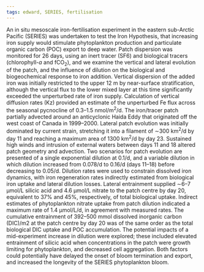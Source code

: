 ```yaml
---
tags: edward, SERIES, fertilisation
---
```

An in situ mesoscale iron-fertilisation experiment in the eastern sub-Arctic Pacific (SERIES) was undertaken to test the Iron Hypothesis, that increasing iron supply would stimulate phytoplankton production and particulate organic carbon (POC) export to deep water. Patch dispersion was monitored for 26 days, using an inert tracer (SF6) and biological tracers (chlorophyll-*a* and fCO<sub>2</sub>), and we examine the vertical and lateral evolution of the patch, and the influence of dilution on the biological and biogeochemical response to iron addition. Vertical dispersion of the added iron was initially restricted to the upper 12 m by near-surface stratification, although the vertical flux to the lower mixed layer at this time significantly exceeded the unperturbed rate of iron supply. Calculation of vertical diffusion rates (Kz) provided an estimate of the unperturbed Fe flux across the seasonal pycnocline of 0.3–1.5 nmol/m<sup>2</sup>/d. The iron/tracer patch partially advected around an anticyclonic Haida Eddy that originated off the west coast of Canada in 1999–2000. Lateral patch evolution was initially dominated by current strain, stretching it into a filament of ∼300 km<sup>2</sup>/d by day 11 and reaching a maximum area of 1300 km<sup>2</sup>/d by day 23. Sustained high winds and intrusion of external waters between days 11 and 18 altered patch geometry and advection. Two scenarios for patch evolution are presented of a single exponential dilution at 0.1/d, and a variable dilution in which dilution increased from 0.078/d to 0.16/d (days 11–18) before decreasing to 0.05/d. Dilution rates were used to constrain dissolved iron dynamics, with iron regeneration rates indirectly estimated from biological iron uptake and lateral dilution losses. Lateral entrainment supplied ∼6–7 μmol/L silicic acid and 4.6 μmol/L nitrate to the patch centre by day 20, equivalent to 37% and 45%, respectively, of total biological uptake. Indirect estimates of phytoplankton nitrate uptake from patch dilution indicated a maximum rate of 1.4 μmol/L/d, in agreement with measured rates. The cumulative entrainment of 392–500 mmol dissolved inorganic carbon (DIC)/m2 at the patch centre by day 20 was of the same order as the total biological DIC uptake and POC accumulation. The potential impacts of a mid-experiment increase in dilution were explored; these included elevated entrainment of silicic acid when concentrations in the patch were growth limiting for phytoplankton, and decreased cell aggregation. Both factors could potentially have delayed the onset of bloom termination and export, and increased the longevity of the SERIES phytoplankton bloom.
